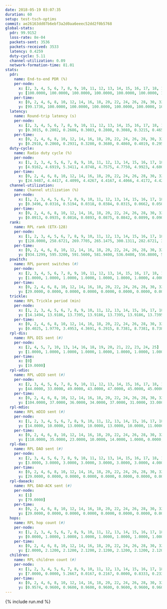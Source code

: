 ```yaml
---
date: 2018-05-19 03:07:35
duration: 60
setup: test-tsch-optims
commit: ae26163dd07b6ebf3a2d0aa6eeec52dd2f0b5768
global-stats:
  pdr: 99.9152
  loss-rate: 8e-04
  packets-sent: 3536
  packets-received: 3533
  latency: 0.4259
  duty-cycle: 5.11
  channel-utilization: 0.09
  network-formation-time: 81.01
stats:
  pdr:
    name: End-to-end PDR (%)
    per-node:
      x: [2, 3, 4, 5, 6, 7, 8, 9, 10, 11, 12, 13, 14, 15, 16, 17, 18, 19, 20, 21, 22, 23, 24, 25]
      y: [100.0000, 100.0000, 100.0000, 100.0000, 100.0000, 100.0000, 100.0000, 99.3151, 100.0000, 100.0000, 100.0000, 100.0000, 100.0000, 100.0000, 100.0000, 100.0000, 100.0000, 100.0000, 100.0000, 100.0000, 100.0000, 100.0000, 99.3421, 99.3421]
    per-time:
      x: [0, 2, 4, 6, 8, 10, 12, 14, 16, 18, 20, 22, 24, 26, 28, 30, 32, 34, 36, 38, 40, 42, 44, 46, 48, 50, 52, 54, 56, 58, 60]
      y: [99.1736, 100.0000, 100.0000, 100.0000, 100.0000, 100.0000, 100.0000, 100.0000, 99.1667, 100.0000, 99.1667, 100.0000, 100.0000, 100.0000, 100.0000, 100.0000, 100.0000, 100.0000, 100.0000, 100.0000, 100.0000, 100.0000, 100.0000, 100.0000, 100.0000, 100.0000, 100.0000, 100.0000, 100.0000, 100.0000, null]
  latency:
    name: Round-trip latency (s)
    per-node:
      x: [2, 3, 4, 5, 6, 7, 8, 9, 10, 11, 12, 13, 14, 15, 16, 17, 18, 19, 20, 21, 22, 23, 24, 25]
      y: [0.3015, 0.2802, 0.2686, 0.3083, 0.2808, 0.3088, 0.3215, 0.4658, 0.4454, 0.3879, 0.3950, 0.2982, 0.4617, 0.3681, 0.4081, 0.4434, 0.4315, 0.4484, 0.5614, 0.5070, 0.5971, 0.6842, 0.6094, 0.6240]
    per-time:
      x: [0, 2, 4, 6, 8, 10, 12, 14, 16, 18, 20, 22, 24, 26, 28, 30, 32, 34, 36, 38, 40, 42, 44, 46, 48, 50, 52, 54, 56, 58, 60]
      y: [0.2910, 0.2860, 0.2931, 0.3280, 0.3680, 0.4860, 0.4019, 0.2952, 0.2854, 0.3064, 0.3830, 0.4787, 0.4778, 0.4555, 0.3316, 0.3224, 0.4223, 0.4709, 0.4756, 0.4816, 0.4771, 0.3924, 0.5416, 0.6274, 0.4598, 0.4572, 0.4619, 0.4774, 0.6798, 0.7197, null]
  duty-cycle:
    name: Radio duty cycle (%)
    per-node:
      x: [1, 2, 3, 4, 5, 6, 7, 8, 9, 10, 11, 12, 13, 14, 15, 16, 17, 18, 19, 20, 21, 22, 23, 24, 25]
      y: [4.9162, 4.6919, 5.3411, 4.8748, 4.7575, 4.7750, 4.9923, 4.6005, 4.8612, 4.8761, 4.8601, 4.7405, 4.8929, 4.9374, 5.2786, 5.2179, 4.9176, 5.2974, 5.5299, 5.3455, 5.3650, 5.0452, 5.9284, 5.5478, 6.0351]
    per-time:
      x: [0, 2, 4, 6, 8, 10, 12, 14, 16, 18, 20, 22, 24, 26, 28, 30, 32, 34, 36, 38, 40, 42, 44, 46, 48, 50, 52, 54, 56, 58]
      y: [24.9487, 4.4417, 4.4099, 4.4267, 4.4167, 4.4066, 4.4172, 4.4273, 4.4221, 4.4185, 4.4125, 4.3940, 4.4290, 4.4087, 4.4627, 4.4187, 4.4222, 4.4208, 4.4135, 4.4325, 4.4276, 4.4312, 4.4096, 4.4214, 4.4079, 4.4062, 4.4199, 4.3971, 4.4393, 4.4412]
  channel-utilization:
    name: Channel utilization (%)
    per-node:
      x: [1, 2, 3, 4, 5, 6, 7, 8, 9, 10, 11, 12, 13, 14, 15, 16, 17, 18, 19, 20, 21, 22, 23, 24, 25]
      y: [0.3496, 0.0316, 0.5194, 0.0318, 0.0384, 0.0315, 0.0662, 0.0501, 0.0357, 0.0431, 0.0580, 0.0651, 0.1030, 0.0343, 0.1782, 0.0374, 0.0365, 0.1867, 0.0589, 0.0310, 0.0636, 0.0407, 0.0326, 0.0577, 0.0331]
    per-time:
      x: [0, 2, 4, 6, 8, 10, 12, 14, 16, 18, 20, 22, 24, 26, 28, 30, 32, 34, 36, 38, 40, 42, 44, 46, 48, 50, 52, 54, 56, 58]
      y: [0.0913, 0.0935, 0.0816, 0.0893, 0.0875, 0.0842, 0.0899, 0.0902, 0.0895, 0.0887, 0.0862, 0.0781, 0.0929, 0.0836, 0.1042, 0.0872, 0.0878, 0.0886, 0.0857, 0.0915, 0.0913, 0.0911, 0.0848, 0.0890, 0.0834, 0.0830, 0.0890, 0.0803, 0.0960, 0.0979]
  rank:
    name: RPL rank (ETX-128)
    per-node:
      x: [1, 2, 3, 4, 5, 6, 7, 8, 9, 10, 11, 12, 13, 14, 15, 16, 17, 18, 19, 20, 21, 22, 23, 24, 25]
      y: [128.0000, 258.6721, 269.7705, 265.1475, 300.1311, 282.6721, 352.1475, 359.4918, 709.3750, 574.1719, 472.1639, 423.8197, 410.4426, 618.8226, 451.6129, 622.5806, 609.2063, 617.3387, 624.4590, 771.6885, 783.9683, 942.2969, 945.8689, 876.1452, 908.9016]
    per-time:
      x: [0, 2, 4, 6, 8, 10, 12, 14, 16, 18, 20, 22, 24, 26, 28, 30, 32, 34, 36, 38, 40, 42, 44, 46, 48, 50, 52, 54, 56, 58]
      y: [934.1299, 595.3200, 591.5600, 581.9400, 536.0400, 556.8800, 558.5200, 577.2600, 571.3400, 551.6481, 533.0000, 552.9216, 559.2692, 540.2200, 530.1000, 510.8600, 504.4400, 499.0385, 480.9200, 479.9020, 477.7000, 492.6346, 477.3800, 478.6863, 481.7800, 496.9608, 491.6000, 493.1200, 497.4902, 523.3200]
  pswitch:
    name: RPL parent switches (#)
    per-node:
      x: [2, 3, 4, 5, 6, 7, 8, 9, 10, 11, 12, 13, 14, 15, 16, 17, 18, 19, 20, 21, 22, 23, 24, 25]
      y: [1.0000, 1.0000, 1.0000, 1.0000, 1.0000, 1.0000, 1.0000, 4.0000, 4.0000, 1.0000, 1.0000, 1.0000, 2.0000, 2.0000, 2.0000, 3.0000, 2.0000, 1.0000, 1.0000, 3.0000, 4.0000, 2.0000, 2.0000, 2.0000]
    per-time:
      x: [0, 2, 4, 6, 8, 10, 12, 14, 16, 18, 20, 22, 24, 26, 28, 30, 32, 34, 36, 38, 40, 42, 44, 46, 48, 50, 52, 54, 56, 58]
      y: [29.0000, 0.0000, 0.0000, 0.0000, 0.0000, 0.0000, 0.0000, 0.0000, 0.0000, 4.0000, 0.0000, 1.0000, 2.0000, 0.0000, 0.0000, 0.0000, 0.0000, 2.0000, 0.0000, 1.0000, 0.0000, 2.0000, 0.0000, 1.0000, 0.0000, 1.0000, 0.0000, 0.0000, 1.0000, 0.0000]
  trickle:
    name: RPL Trickle period (min)
    per-node:
      x: [1, 2, 3, 4, 5, 6, 7, 8, 9, 10, 11, 12, 13, 14, 15, 16, 17, 18, 19, 20, 21, 22, 23, 24, 25]
      y: [14.1494, 13.9186, 13.7395, 13.9186, 13.7395, 13.9186, 13.7395, 13.9186, 13.9488, 13.9147, 13.7395, 13.7395, 13.7395, 13.4926, 13.5190, 13.7976, 13.8581, 13.8350, 13.7182, 13.7373, 13.8375, 13.0731, 13.9947, 13.2173, 10.4694]
    per-time:
      x: [0, 2, 4, 6, 8, 10, 12, 14, 16, 18, 20, 22, 24, 26, 28, 30, 32, 34, 36, 38, 40, 42, 44, 46, 48, 50, 52, 54, 56, 58]
      y: [0.4025, 1.9770, 3.4953, 4.3691, 6.2915, 8.7381, 8.7381, 8.7381, 9.6119, 17.1526, 17.4763, 17.4763, 17.4763, 17.4763, 17.4763, 17.1295, 16.8428, 16.8881, 16.9520, 16.9623, 17.1267, 17.1402, 17.1267, 17.1336, 17.3015, 17.4763, 17.4763, 17.4763, 17.4763, 17.4763]
  rpl-dis:
    name: RPL DIS sent (#)
    per-node:
      x: [2, 4, 5, 7, 10, 13, 14, 16, 18, 19, 20, 21, 22, 23, 24, 25]
      y: [1.0000, 1.0000, 1.0000, 1.0000, 1.0000, 1.0000, 1.0000, 1.0000, 1.0000, 1.0000, 1.0000, 1.0000, 1.0000, 3.0000, 1.0000, 2.0000]
    per-time:
      x: [0]
      y: [19.0000]
  rpl-udio:
    name: RPL uDIO sent (#)
    per-node:
      x: [2, 3, 4, 5, 6, 7, 8, 9, 10, 11, 12, 13, 14, 15, 16, 17, 18, 19, 20, 21, 22, 23, 24, 25]
      y: [44.0000, 33.0000, 49.0000, 43.0000, 47.0000, 45.0000, 45.0000, 42.0000, 42.0000, 42.0000, 44.0000, 46.0000, 49.0000, 46.0000, 46.0000, 44.0000, 48.0000, 43.0000, 41.0000, 49.0000, 46.0000, 45.0000, 49.0000, 44.0000]
    per-time:
      x: [0, 2, 4, 6, 8, 10, 12, 14, 16, 18, 20, 22, 24, 26, 28, 30, 32, 34, 36, 38, 40, 42, 44, 46, 48, 50, 52, 54, 56, 58, 60]
      y: [104.0000, 37.0000, 36.0000, 34.0000, 37.0000, 31.0000, 33.0000, 38.0000, 35.0000, 31.0000, 39.0000, 29.0000, 34.0000, 30.0000, 30.0000, 37.0000, 33.0000, 38.0000, 34.0000, 29.0000, 34.0000, 31.0000, 34.0000, 32.0000, 31.0000, 33.0000, 35.0000, 28.0000, 29.0000, 33.0000, 3.0000]
  rpl-mdio:
    name: RPL mDIO sent (#)
    per-node:
      x: [1, 2, 3, 4, 5, 6, 7, 8, 9, 10, 11, 12, 13, 14, 15, 16, 17, 18, 19, 20, 21, 22, 23, 24, 25]
      y: [14.0000, 10.0000, 13.0000, 10.0000, 13.0000, 10.0000, 11.0000, 10.0000, 10.0000, 10.0000, 10.0000, 11.0000, 11.0000, 12.0000, 11.0000, 10.0000, 11.0000, 10.0000, 10.0000, 10.0000, 10.0000, 16.0000, 10.0000, 13.0000, 17.0000]
    per-time:
      x: [0, 2, 4, 6, 8, 10, 12, 14, 16, 18, 20, 22, 24, 26, 28, 30, 32, 34, 36, 38, 40, 42, 44, 46, 48, 50, 52, 54, 56, 58]
      y: [118.0000, 35.0000, 23.0000, 10.0000, 14.0000, 1.0000, 0.0000, 13.0000, 11.0000, 1.0000, 0.0000, 0.0000, 0.0000, 6.0000, 5.0000, 7.0000, 8.0000, 3.0000, 1.0000, 1.0000, 0.0000, 0.0000, 7.0000, 5.0000, 9.0000, 2.0000, 2.0000, 0.0000, 0.0000, 1.0000]
  rpl-dao:
    name: RPL DAO sent (#)
    per-node:
      x: [2, 3, 4, 5, 6, 7, 8, 9, 10, 11, 12, 13, 14, 15, 16, 17, 18, 19, 20, 21, 22, 23, 24, 25]
      y: [3.0000, 3.0000, 3.0000, 3.0000, 3.0000, 3.0000, 3.0000, 4.0000, 4.0000, 3.0000, 3.0000, 3.0000, 4.0000, 4.0000, 3.0000, 3.0000, 3.0000, 3.0000, 3.0000, 3.0000, 5.0000, 3.0000, 4.0000, 3.0000]
    per-time:
      x: [0, 2, 4, 6, 8, 10, 12, 14, 16, 18, 20, 22, 24, 26, 28, 30, 32, 34, 36, 38, 40, 42, 44, 46, 48, 50, 52, 54, 56, 58]
      y: [29.0000, 0.0000, 0.0000, 0.0000, 0.0000, 0.0000, 0.0000, 0.0000, 0.0000, 4.0000, 0.0000, 1.0000, 2.0000, 0.0000, 17.0000, 0.0000, 0.0000, 2.0000, 0.0000, 1.0000, 0.0000, 2.0000, 0.0000, 2.0000, 0.0000, 1.0000, 2.0000, 0.0000, 15.0000, 1.0000]
  rpl-daoack:
    name: RPL DAO-ACK sent (#)
    per-node:
      x: [1]
      y: [79.0000]
    per-time:
      x: [0, 2, 4, 6, 8, 10, 12, 14, 16, 18, 20, 22, 24, 26, 28, 30, 32, 34, 36, 38, 40, 42, 44, 46, 48, 50, 52, 54, 56, 58]
      y: [29.0000, 0.0000, 0.0000, 0.0000, 0.0000, 0.0000, 0.0000, 0.0000, 0.0000, 4.0000, 0.0000, 1.0000, 2.0000, 0.0000, 17.0000, 0.0000, 0.0000, 2.0000, 0.0000, 1.0000, 0.0000, 2.0000, 0.0000, 2.0000, 0.0000, 1.0000, 2.0000, 0.0000, 15.0000, 1.0000]
  hops:
    name: RPL hop count (#)
    per-node:
      x: [1, 2, 3, 4, 5, 6, 7, 8, 9, 10, 11, 12, 13, 14, 15, 16, 17, 18, 19, 20, 21, 22, 23, 24, 25]
      y: [0.0000, 1.0000, 1.0000, 1.0000, 1.0000, 1.0000, 1.0000, 1.0000, 2.6667, 2.5500, 2.0000, 2.0000, 2.0000, 2.9833, 2.0000, 2.1667, 2.4000, 2.7000, 3.0000, 3.7000, 3.7000, 3.5000, 4.7119, 3.7288, 4.1356]
    per-time:
      x: [0, 2, 4, 6, 8, 10, 12, 14, 16, 18, 20, 22, 24, 26, 28, 30, 32, 34, 36, 38, 40, 42, 44, 46, 48, 50, 52, 54, 56, 58]
      y: [2.0000, 2.1200, 2.1200, 2.1200, 2.1200, 2.1200, 2.1200, 2.1200, 2.1200, 2.4200, 2.4000, 2.4400, 2.3800, 2.3200, 2.3200, 2.3200, 2.3200, 2.4000, 2.3600, 2.3600, 2.3600, 2.3400, 2.3200, 2.3000, 2.2800, 2.3200, 2.3200, 2.3200, 2.3200, 2.3200]
  children:
    name: RPL children count (#)
    per-node:
      x: [1, 2, 3, 4, 5, 6, 7, 8, 9, 10, 11, 12, 13, 14, 15, 16, 17, 18, 19, 20, 21, 22, 23, 24, 25]
      y: [7.0000, 0.0000, 5.2667, 0.0167, 0.2167, 0.0000, 0.8333, 0.2333, 0.0000, 0.2667, 0.5833, 0.9833, 1.3667, 0.0000, 1.8500, 0.0000, 0.0000, 3.2167, 0.3333, 0.0000, 1.0667, 0.0167, 0.0000, 0.7119, 0.0000]
    per-time:
      x: [0, 2, 4, 6, 8, 10, 12, 14, 16, 18, 20, 22, 24, 26, 28, 30, 32, 34, 36, 38, 40, 42, 44, 46, 48, 50, 52, 54, 56, 58]
      y: [0.9574, 0.9600, 0.9600, 0.9600, 0.9600, 0.9600, 0.9600, 0.9600, 0.9600, 0.9600, 0.9600, 0.9600, 0.9600, 0.9600, 0.9600, 0.9600, 0.9600, 0.9600, 0.9600, 0.9600, 0.9600, 0.9600, 0.9600, 0.9600, 0.9600, 0.9600, 0.9600, 0.9600, 0.9600, 0.9600]
---
```


{% include run.md %}
